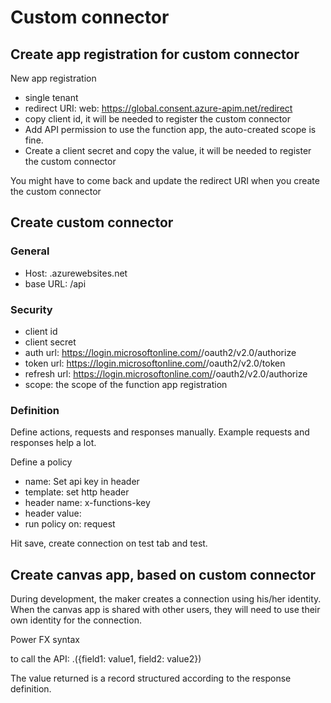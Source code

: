 # Custom connector

## Create app registration for custom connector

New app registration

* single tenant
* redirect URI: web: https://global.consent.azure-apim.net/redirect
* copy client id, it will be needed to register the custom connector
* Add API permission to use the function app, the auto-created scope is fine.
* Create a client secret and copy the value, it will be needed to register the custom connector

You might have to come back and update the redirect URI when you create the custom connector

## Create custom connector

### General
* Host: <your funcion app endpoint>.azurewebsites.net
* base URL: /api

### Security

* client id
* client secret
* auth url: https://login.microsoftonline.com/<tenant>/oauth2/v2.0/authorize
* token url: https://login.microsoftonline.com/<tenant>/oauth2/v2.0/token
* refresh url: https://login.microsoftonline.com/<tenant>/oauth2/v2.0/authorize
* scope: the scope of the function app registration

### Definition

Define actions, requests and responses manually. Example requests and responses help a lot.

Define a policy
* name: Set api key in header
* template: set http header
* header name: x-functions-key
* header value: <function app host key>
* run policy on: request

Hit save, create connection on test tab and test.

## Create canvas app, based on custom connector

During development, the maker creates a connection using his/her identity. When the canvas app
is shared with other users, they will need to use their own identity for the connection.

Power FX syntax

to call the API:
  <connection>.<Action>({field1: value1, field2: value2})

The value returned is a record structured according to the response definition.
